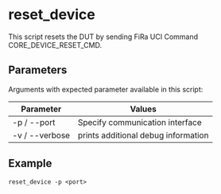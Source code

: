 # reset_device

This script resets the DUT by sending FiRa UCI Command CORE_DEVICE_RESET_CMD.
## Parameters

Arguments with expected parameter available in this script:

| Parameter      | Values                              |
|----------------|-------------------------------------|
| -p / --port    | Specify communication interface     |
| -v / --verbose | prints additional debug information |

## Example

```
reset_device -p <port>
```
